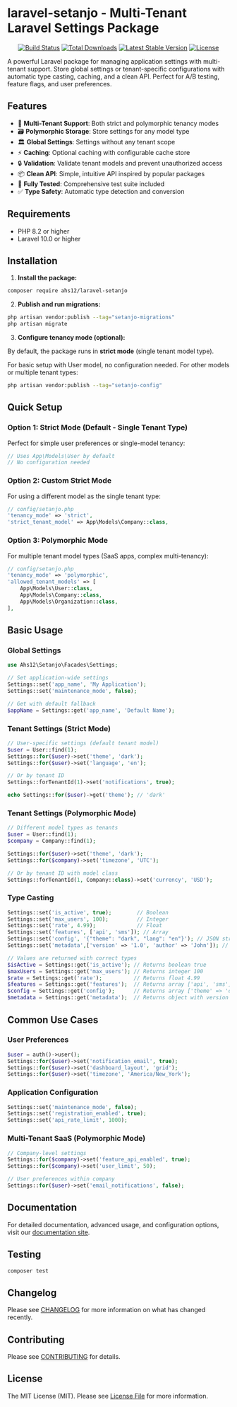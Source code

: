 # laravel-setanjo - Multi-Tenant Laravel Settings Package

<p align="center">
<a href="https://github.com/ahs12/laravel-setanjo/actions"><img src="https://github.com/ahs12/laravel-setanjo/actions/workflows/run-tests.yml/badge.svg" alt="Build Status"></a>
<a href="https://packagist.org/packages/ahs12/laravel-setanjo"><img src="https://img.shields.io/packagist/dt/ahs12/laravel-setanjo" alt="Total Downloads"></a>
<a href="https://packagist.org/packages/ahs12/laravel-setanjo"><img src="https://img.shields.io/packagist/v/ahs12/laravel-setanjo" alt="Latest Stable Version"></a>
<a href="https://packagist.org/packages/ahs12/laravel-setanjo"><img src="https://img.shields.io/packagist/l/ahs12/laravel-setanjo" alt="License"></a>
</p>

A powerful Laravel package for managing application settings with multi-tenant support. Store global settings or tenant-specific configurations with automatic type casting, caching, and a clean API. Perfect for A/B testing, feature flags, and user preferences.

## Features

-   🏢 **Multi-Tenant Support**: Both strict and polymorphic tenancy modes
-   🗃️ **Polymorphic Storage**: Store settings for any model type
-   🏛️ **Global Settings**: Settings without any tenant scope
-   ⚡ **Caching**: Optional caching with configurable cache store
-   🔒 **Validation**: Validate tenant models and prevent unauthorized access
-   📦 **Clean API**: Simple, intuitive API inspired by popular packages
-   🧪 **Fully Tested**: Comprehensive test suite included
-   ✅ **Type Safety**: Automatic type detection and conversion

## Requirements
- PHP 8.2 or higher
- Laravel 10.0 or higher

## Installation

1. **Install the package:**

```bash
composer require ahs12/laravel-setanjo
```

2. **Publish and run migrations:**

```bash
php artisan vendor:publish --tag="setanjo-migrations"
php artisan migrate
```

3. **Configure tenancy mode (optional):**

By default, the package runs in **strict mode** (single tenant model type).

For basic setup with User model, no configuration needed. For other models or multiple tenant types:

```bash
php artisan vendor:publish --tag="setanjo-config"
```

## Quick Setup

### Option 1: Strict Mode (Default - Single Tenant Type)

Perfect for simple user preferences or single-model tenancy:

```php
// Uses App\Models\User by default
// No configuration needed
```

### Option 2: Custom Strict Mode

For using a different model as the single tenant type:

```php
// config/setanjo.php
'tenancy_mode' => 'strict',
'strict_tenant_model' => App\Models\Company::class,
```

### Option 3: Polymorphic Mode

For multiple tenant model types (SaaS apps, complex multi-tenancy):

```php
// config/setanjo.php
'tenancy_mode' => 'polymorphic',
'allowed_tenant_models' => [
    App\Models\User::class,
    App\Models\Company::class,
    App\Models\Organization::class,
],
```

## Basic Usage

### Global Settings

```php
use Ahs12\Setanjo\Facades\Settings;

// Set application-wide settings
Settings::set('app_name', 'My Application');
Settings::set('maintenance_mode', false);

// Get with default fallback
$appName = Settings::get('app_name', 'Default Name');
```

### Tenant Settings (Strict Mode)

```php
// User-specific settings (default tenant model)
$user = User::find(1);
Settings::for($user)->set('theme', 'dark');
Settings::for($user)->set('language', 'en');

// Or by tenant ID
Settings::forTenantId(1)->set('notifications', true);

echo Settings::for($user)->get('theme'); // 'dark'
```

### Tenant Settings (Polymorphic Mode)

```php
// Different model types as tenants
$user = User::find(1);
$company = Company::find(1);

Settings::for($user)->set('theme', 'dark');
Settings::for($company)->set('timezone', 'UTC');

// Or by tenant ID with model class
Settings::forTenantId(1, Company::class)->set('currency', 'USD');
```

### Type Casting

```php
Settings::set('is_active', true);        // Boolean
Settings::set('max_users', 100);         // Integer
Settings::set('rate', 4.99);             // Float
Settings::set('features', ['api', 'sms']); // Array
Settings::set('config', '{"theme": "dark", "lang": "en"}'); // JSON string
Settings::set('metadata',['version' => '1.0', 'author' => 'John']); // Object

// Values are returned with correct types
$isActive = Settings::get('is_active'); // Returns boolean true
$maxUsers = Settings::get('max_users'); // Returns integer 100
$rate = Settings::get('rate');          // Returns float 4.99
$features = Settings::get('features');  // Returns array ['api', 'sms']
$config = Settings::get('config');      // Returns array ['theme' => 'dark', 'lang' => 'en']
$metadata = Settings::get('metadata');  // Returns object with version and author properties
```

## Common Use Cases

### User Preferences

```php
$user = auth()->user();
Settings::for($user)->set('notification_email', true);
Settings::for($user)->set('dashboard_layout', 'grid');
Settings::for($user)->set('timezone', 'America/New_York');
```

### Application Configuration

```php
Settings::set('maintenance_mode', false);
Settings::set('registration_enabled', true);
Settings::set('api_rate_limit', 1000);
```

### Multi-Tenant SaaS (Polymorphic Mode)

```php
// Company-level settings
Settings::for($company)->set('feature_api_enabled', true);
Settings::for($company)->set('user_limit', 50);

// User preferences within company
Settings::for($user)->set('email_notifications', false);
```

## Documentation

For detailed documentation, advanced usage, and configuration options, visit our [documentation site](https://github.com/ahs12/laravel-setanjo/wiki).

## Testing

```bash
composer test
```

## Changelog

Please see [CHANGELOG](CHANGELOG.md) for more information on what has changed recently.

## Contributing

Please see [CONTRIBUTING](CONTRIBUTING.md) for details.

## License

The MIT License (MIT). Please see [License File](LICENSE.md) for more information.
